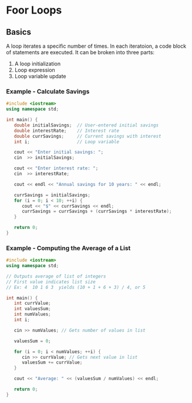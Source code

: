 # Foor Loops

## Basics

A loop iterates a specific number of times. In each iteratoion, a code block of statements are executed. It can be broken into three parts:
1. A loop initialization
2. Loop expression
3. Loop variable update

### Example - Calculate Savings

```c++
#include <iostream>
using namespace std;

int main() {
   double initialSavings;  // User-entered initial savings
   double interestRate;    // Interest rate
   double currSavings;     // Current savings with interest
   int i;                  // Loop variable

   cout << "Enter initial savings: ";
   cin  >> initialSavings;

   cout << "Enter interest rate: ";
   cin  >> interestRate;

   cout << endl << "Annual savings for 10 years: " << endl;

   currSavings = initialSavings;
   for (i = 0; i < 10; ++i) {
      cout << "$" << currSavings << endl;
      currSavings = currSavings + (currSavings * interestRate);
   }

   return 0;
}
```

### Example - Computing the Average of a List

```c++
#include <iostream>
using namespace std;

// Outputs average of list of integers
// First value indicates list size
// Ex: 4  10 1 6 3  yields (10 + 1 + 6 + 3) / 4, or 5

int main() {
   int currValue;
   int valuesSum;
   int numValues;
   int i;

   cin >> numValues; // Gets number of values in list

   valuesSum = 0;

   for (i = 0; i < numValues; ++i) {
      cin >> currValue; // Gets next value in list
      valuesSum += currValue;
   }

   cout << "Average: " << (valuesSum / numValues) << endl;

   return 0;
}


```
